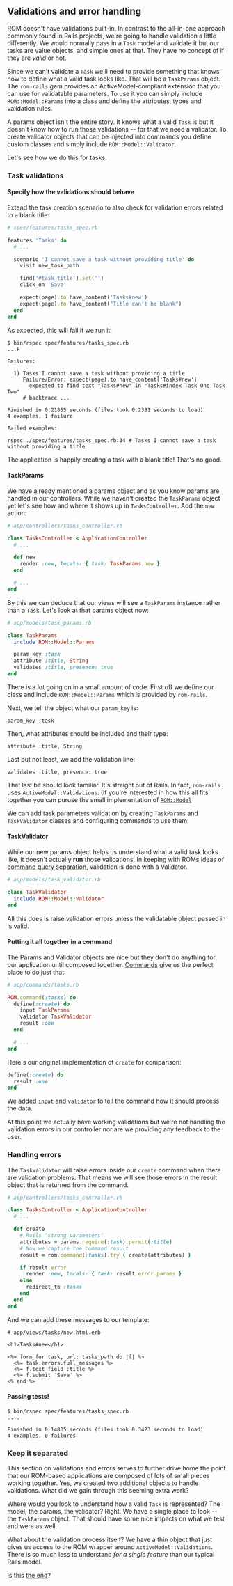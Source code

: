 ## Validations and error handling

ROM doesn't have validations built-in. In contrast to the all-in-one approach
commonly found in Rails projects, we're going to handle validation a little
differently. We would normally pass in a `Task` model and validate it but our
tasks are value objects, and simple ones at that. They have no concept of if
they are _valid_ or not.

Since we can't validate a `Task` we'll need to provide something that knows how
to define what a valid task looks like. That will be a `TaskParams` object. The
`rom-rails` gem provides an ActiveModel-compliant extension that you can use
for validatable parameters. To use it you can simply include
`ROM::Model::Params` into a class and define the attributes, types and
validation rules.

A params object isn't the entire story. It knows what a valid `Task` is but it
doesn't know how to run those validations -- for that we need a validator.  To
create validator objects that can be injected into commands you define custom
classes and simply include `ROM::Model::Validator`.

Let's see how we do this for tasks.

### Task validations

#### Specify how the validations should behave

Extend the task creation scenario to also check for validation errors related
to a blank title:

``` ruby
# spec/features/tasks_spec.rb

features 'Tasks' do
  # ...

  scenario 'I cannot save a task without providing title' do
    visit new_task_path

    find('#task_title').set('')
    click_on 'Save'

    expect(page).to have_content('Tasks#new')
    expect(page).to have_content("Title can't be blank")
  end
end
```

As expected, this will fail if we run it:

``` shell
$ bin/rspec spec/features/tasks_spec.rb
...F

Failures:

  1) Tasks I cannot save a task without providing a title
     Failure/Error: expect(page).to have_content('Tasks#new')
       expected to find text "Tasks#new" in "Tasks#index Task One Task Two"
     # backtrace ...

Finished in 0.21855 seconds (files took 0.2381 seconds to load)
4 examples, 1 failure

Failed examples:

rspec ./spec/features/tasks_spec.rb:34 # Tasks I cannot save a task without providing a title
```

The application is happily creating a task with a blank title! That's no good.

#### TaskParams

We have already mentioned a params object and as you know params are handled in
our controllers. While we haven't created the `TaskParams` object yet let's see
how and where it shows up in `TasksController`. Add the `new` action:

``` ruby
# app/controllers/tasks_controller.rb

class TasksController < ApplicationController
  # ...

  def new
    render :new, locals: { task: TaskParams.new }
  end

  # ...
end
```

By this we can deduce that our views will see a `TaskParams` instance rather
than a `Task`. Let's look at that params object now:

``` ruby
# app/models/task_params.rb

class TaskParams
  include ROM::Model::Params

  param_key :task
  attribute :title, String
  validates :title, presence: true
end
```

There is a lot going on in a small amount of code. First off we define our class
and include `ROM::Model::Params` which is provided by `rom-rails`.

Next, we tell the object what our `param_key` is:

  `param_key :task`

Then, what attributes should be included and their type:

  `attribute :title, String`

Last but not least, we add the validation line:

  `validates :title, presence: true`

That last bit should look familiar. It's straight out of Rails. In fact,
`rom-rails` uses `ActiveModel::Validations`. (If you're interested in how this
all fits together you can puruse the small implementation of
[`ROM::Model`](https://github.com/rom-rb/rom-rails/blob/master/lib/rom/model.rb)


We can add task parameters validation by creating `TaskParams` and `TaskValidator`
classes and configuring commands to use them:

#### TaskValidator

While our new params object helps us understand what a valid task looks like, it
doesn't actually **run** those validations. In keeping with ROMs ideas of
[command query separation](/introduction/commands), validation is done with a
Validator.

``` ruby
# app/models/task_validator.rb

class TaskValidator
  include ROM::Model::Validator
end
```

All this does is raise validation errors unless the validatable object passed in
is valid.

#### Putting it all together in a command

The Params and Validator objects are nice but they don't do anything for our
application until composed together. [Commands](/introduction/commands) give
us the perfect place to do just that:

``` ruby
# app/commands/tasks.rb

ROM.command(:tasks) do
  define(:create) do
    input TaskParams
    validator TaskValidator
    result :one
  end

  # ...
end
```

Here's our original implementation of `create` for comparison:

``` ruby
define(:create) do
  result :one
end
```

We added `input` and `validator` to tell the command how it should process
the data.

At this point we actually have working validations but we're not handling the
validation errors in our controller nor are we providing any feedback to the
user.

### Handling errors

The `TaskValidator` will raise errors inside our `create` command when there are
validation problems. That means we will see those errors in the result object
that is returned from the command.

``` ruby
# app/controllers/tasks_controller.rb

class TasksController < ApplicationController
  # ...

  def create
    # Rails 'strong parameters'
    attributes = params.require(:task).permit(:title)
    # Now we capture the command result
    result = rom.command(:tasks).try { create(attributes) }

    if result.error
      render :new, locals: { task: result.error.params }
    else
      redirect_to :tasks
    end
  end
end
```

And we can add these messages to our template:

``` erb
# app/views/tasks/new.html.erb

<h1>Tasks#new</h1>

<%= form_for task, url: tasks_path do |f| %>
  <%= task.errors.full_messages %>
  <%= f.text_field :title %>
  <%= f.submit 'Save' %>
<% end %>
```

#### Passing tests!

```
$ bin/rspec spec/features/tasks_spec.rb
....

Finished in 0.14805 seconds (files took 0.3423 seconds to load)
4 examples, 0 failures
```

### Keep it separated

This section on validations and errors serves to further drive home the point
that our ROM-based applications are composed of lots of small pieces working
together. Yes, we created two additional objects to handle validations. What
did we gain through this seeming extra work?

Where would you look to understand how a valid `Task` is represented? The
model, the params, the validator? Right. We have a single place to look --
the `TaskParams` object. That should have some nice impacts on what we test
and were as well.

What about the validation process itself? We have a thin object that just
gives us access to the ROM wrapper around `ActiveModel::Validations`. There
is so much less to understand _for a single feature_ than our typical Rails
model.

Is this [the end](/tutorials/rails/the-end)?
